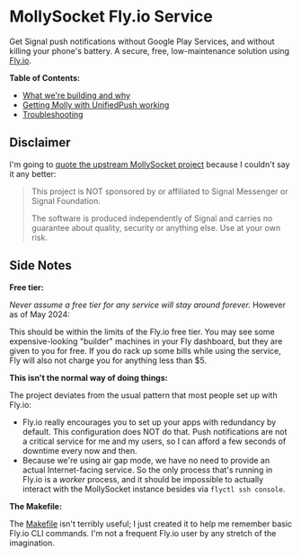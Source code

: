 # MollySocket Fly.io Service

Get Signal push notifications without Google Play Services, and without killing your phone's
battery. A secure, free, low-maintenance solution using [Fly.io](https://fly.io).

**Table of Contents:**

* [What we're building and why](doc/WHAT_WHY.md)
* [Getting Molly with UnifiedPush working](doc/HOWTO.md)
* [Troubleshooting](doc/TROUBLESHOOTING.md)

## Disclaimer

I'm going to [quote the upstream MollySocket project](https://github.com/mollyim/mollysocket/?tab=readme-ov-file#disclaimer)
because I couldn't say it any better:

> This project is NOT sponsored by or affiliated to Signal Messenger or Signal Foundation.
>
> The software is produced independently of Signal and carries no guarantee about quality, security
> or anything else. Use at your own risk.

## Side Notes

**Free tier:**

_Never assume a free tier for any service will stay around forever._ However as of May 2024:

This should be within the limits of the Fly.io free tier. You may see some expensive-looking
"builder" machines in your Fly dashboard, but they are given to you for free. If you do rack up
some bills while using the service, Fly will also not charge you for anything less than $5.

**This isn't the normal way of doing things:**

The project deviates from the usual pattern that most people set up with Fly.io:

* Fly.io really encourages you to set up your apps with redundancy by default. This configuration
  does NOT do that. Push notifications are not a critical service for me and my users, so I can
  afford a few seconds of downtime every now and then.
* Because we're using air gap mode, we have no need to provide an actual Internet-facing service. So
  the only process that's running in Fly.io is a _worker_ process, and it should be impossible to
  actually interact with the MollySocket instance besides via `flyctl ssh console`.

**The Makefile:**

The [Makefile](Makefile) isn't terribly useful; I just created it to help me remember basic Fly.io
CLI commands. I'm not a frequent Fly.io user by any stretch of the imagination.

